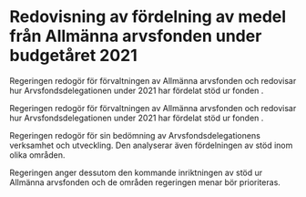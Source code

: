# Redovisning av fördelning av medel från Allmänna arvsfonden under budgetåret 2021

Regeringen redogör för förvaltningen av Allmänna arvsfonden och redovisar hur Arvsfondsdelegationen under 2021 har fördelat stöd ur fonden .

Regeringen redogör för förvaltningen av Allmänna arvsfonden och redovisar hur Arvsfondsdelegationen under 2021 har fördelat stöd ur fonden .

Regeringen redogör för sin bedömning av Arvsfondsdelegationens verksamhet och utveckling. Den analyserar även fördelningen av stöd inom olika områden.

Regeringen anger dessutom den kommande inriktningen av stöd ur Allmänna arvsfonden och de områden regeringen menar bör prioriteras.
